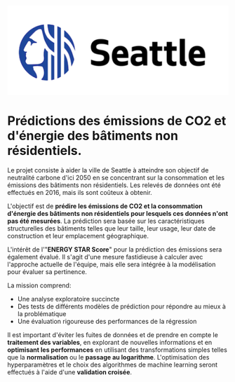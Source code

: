 <p align="center">
  <img src="https://github.com/saraharouni/prediction_Co2_et_energie/blob/main/logo.png?raw=true" alt="Alt Text">
</p>


# Prédictions des émissions de CO2 et d'énergie des bâtiments non résidentiels.

Le projet consiste à aider la ville de Seattle à atteindre son objectif de neutralité carbone d'ici 2050 en se concentrant sur la consommation et les émissions des bâtiments non résidentiels. 
Les relevés de données ont été effectués en 2016, mais ils sont coûteux à obtenir. 

L'objectif est de **prédire les émissions de CO2 et la consommation d'énergie des bâtiments non résidentiels pour lesquels ces données n'ont pas été mesurées**. 
La prédiction sera basée sur les caractéristiques structurelles des bâtiments telles que leur taille, leur usage, leur date de construction et leur emplacement géographique.

L'intérêt de l'"**ENERGY STAR Score**" pour la prédiction des émissions sera également évalué. Il s'agit d'une mesure fastidieuse à calculer avec l'approche actuelle de l'équipe, mais elle sera intégrée à la modélisation pour évaluer sa pertinence.

La mission comprend:
* Une analyse exploratoire succincte
* Des tests de différents modèles de prédiction pour répondre au mieux à la problématique
* Une évaluation rigoureuse des performances de la régression

Il est important d'éviter les fuites de données et de prendre en compte le **traitement des variables**, en explorant de nouvelles informations et en **optimisant les performances** en utilisant des transformations simples telles que la **normalisation** ou le **passage au logarithme**. 
L'optimisation des hyperparamètres et le choix des algorithmes de machine learning seront effectués à l'aide d'une **validation croisée**.
